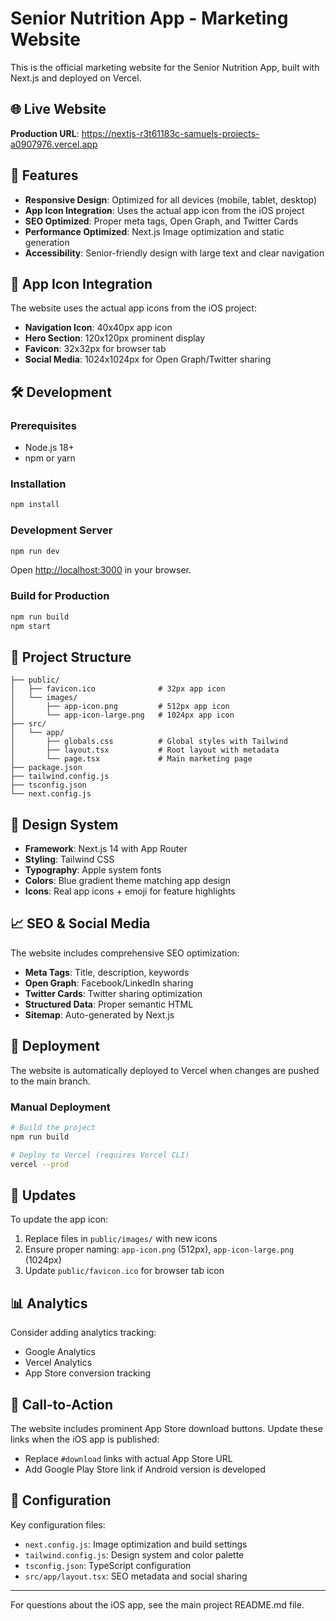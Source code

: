 # Senior Nutrition App - Marketing Website

This is the official marketing website for the Senior Nutrition App, built with Next.js and deployed on Vercel.

## 🌐 Live Website

**Production URL**: https://nextjs-r3t61183c-samuels-projects-a0907976.vercel.app

## 🚀 Features

- **Responsive Design**: Optimized for all devices (mobile, tablet, desktop)
- **App Icon Integration**: Uses the actual app icon from the iOS project
- **SEO Optimized**: Proper meta tags, Open Graph, and Twitter Cards
- **Performance Optimized**: Next.js Image optimization and static generation
- **Accessibility**: Senior-friendly design with large text and clear navigation

## 📱 App Icon Integration

The website uses the actual app icons from the iOS project:
- **Navigation Icon**: 40x40px app icon
- **Hero Section**: 120x120px prominent display
- **Favicon**: 32x32px for browser tab
- **Social Media**: 1024x1024px for Open Graph/Twitter sharing

## 🛠️ Development

### Prerequisites
- Node.js 18+ 
- npm or yarn

### Installation
```bash
npm install
```

### Development Server
```bash
npm run dev
```
Open [http://localhost:3000](http://localhost:3000) in your browser.

### Build for Production
```bash
npm run build
npm start
```

## 📁 Project Structure

```
├── public/
│   ├── favicon.ico              # 32px app icon
│   └── images/
│       ├── app-icon.png         # 512px app icon
│       └── app-icon-large.png   # 1024px app icon
├── src/
│   └── app/
│       ├── globals.css          # Global styles with Tailwind
│       ├── layout.tsx           # Root layout with metadata
│       └── page.tsx             # Main marketing page
├── package.json
├── tailwind.config.js
├── tsconfig.json
└── next.config.js
```

## 🎨 Design System

- **Framework**: Next.js 14 with App Router
- **Styling**: Tailwind CSS
- **Typography**: Apple system fonts
- **Colors**: Blue gradient theme matching app design
- **Icons**: Real app icons + emoji for feature highlights

## 📈 SEO & Social Media

The website includes comprehensive SEO optimization:
- **Meta Tags**: Title, description, keywords
- **Open Graph**: Facebook/LinkedIn sharing
- **Twitter Cards**: Twitter sharing optimization
- **Structured Data**: Proper semantic HTML
- **Sitemap**: Auto-generated by Next.js

## 🚀 Deployment

The website is automatically deployed to Vercel when changes are pushed to the main branch.

### Manual Deployment
```bash
# Build the project
npm run build

# Deploy to Vercel (requires Vercel CLI)
vercel --prod
```

## 🔄 Updates

To update the app icon:
1. Replace files in `public/images/` with new icons
2. Ensure proper naming: `app-icon.png` (512px), `app-icon-large.png` (1024px)
3. Update `public/favicon.ico` for browser tab icon

## 📊 Analytics

Consider adding analytics tracking:
- Google Analytics
- Vercel Analytics
- App Store conversion tracking

## 🎯 Call-to-Action

The website includes prominent App Store download buttons. Update these links when the iOS app is published:
- Replace `#download` links with actual App Store URL
- Add Google Play Store link if Android version is developed

## 🔧 Configuration

Key configuration files:
- `next.config.js`: Image optimization and build settings
- `tailwind.config.js`: Design system and color palette
- `tsconfig.json`: TypeScript configuration
- `src/app/layout.tsx`: SEO metadata and social sharing

---

For questions about the iOS app, see the main project README.md file. 